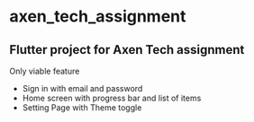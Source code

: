 # axen_tech_assignment



## Flutter project for Axen Tech assignment

Only viable feature
- Sign in with email and password
- Home screen with progress bar and list of items
- Setting Page with Theme toggle